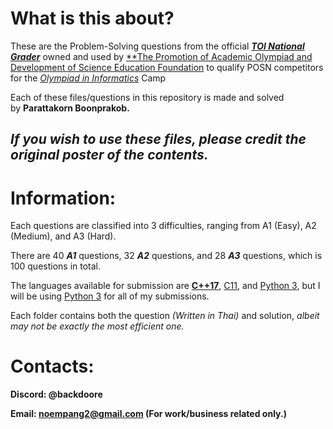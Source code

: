 # What is this about?

These are the Problem-Solving questions from the official [***TOI National Grader***](https://toi-coding.informatics.buu.ac.th/home/) owned and used by [**The Promotion of Academic Olympiad and Development of Science Education Foundation](https://www.posn.or.th/en/) to qualify POSN competitors for the [*Olympiad in Informatics*](https://www.posn.or.th/en/projects/academic-olympiad/oi/about/) Camp

Each of these files/questions in this repository is made and solved by **Parattakorn Boonprakob.**

## ***If you wish to use these files, please credit the original poster of the contents.***

# Information:

Each questions are classified into 3 difficulties, ranging from A1 (Easy), A2 (Medium), and A3 (Hard).

There are 40 ***A1*** questions, 32 ***A2*** questions, and 28 ***A3*** questions, which is 100 questions in total.

The languages available for submission are [**C++17**](https://en.wikipedia.org/wiki/C%2B%2B17), [C11](https://en.wikipedia.org/wiki/C11_(C_standard_revision)), and [Python 3](https://www.python.org/), but I will be using [Python 3](https://www.python.org/) for all of my submissions.

Each folder contains both the question *(Written in Thai)* and solution, *albeit may not be exactly the most efficient one.*

# Contacts:

**Discord: @backdoore**

**Email: [noempang2@gmail.com](mailto:noempang2@gmail.com) (For work/business related only.)**
